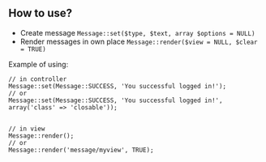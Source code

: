 How to use?
-----------

* Create message `Message::set($type, $text, array $options = NULL)`
* Render messages in own place `Message::render($view = NULL, $clear = TRUE)`

Example of using:
~~~
// in controller
Message::set(Message::SUCCESS, 'You successful logged in!');
// or
Message::set(Message::SUCCESS, 'You successful logged in!', array('class' => 'closable'));


// in view
Message::render();
// or
Message::render('message/myview', TRUE);
~~~